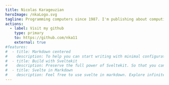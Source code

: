 ```yaml
---
title: Nicolas Karageuzian
heroImage: /nkaLogo.svg
tagline: Programming computers since 1987. I'm publishing about computing science, software development and free software.
actions:
  - label: Visit my github
    type: primary
    to: https://github.com/nka11
    external: true
#features:
#  - title: Markdown centered
#    description: To help you can start writing with minimal configuration
#  - title: Build with Sveltekit
#    description: Preserve the full power of Sveltekit. So that you can do more than SSG
#  - title: Svelte in Markdown
#    description: Feel free to use svelte in markdown. Explore infinite possibilities.
---
```


